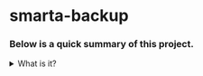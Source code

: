 # smarta-backup
### Below is a quick summary of this project.

<details>
    <summary>
    What is it?
    </summary>

<p>
A backup made of a startup I joined before they outsourced their code and deleted my work.
</p>


</details>



 









<!-- Contact and links
- [Github](https://github.com/Gruzzly-bear)
- [Email](mailto:MB.Bowen@outlook.com?subject=Hey%20There!)
- [Website](https://gruzzly.co) -->
<!-- - [Websites](https://github.com/Gruzzly-bear/The-Den/tree/master/Websites)
A small repo of websites I have worked on and are still working on. -->
